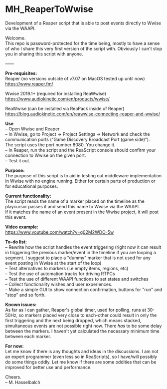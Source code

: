 # MH_ReaperToWwise 
Development of a Reaper script that is able to post events directly to Wwise via the WAAPI.

Welcome. \
This repo is password-protected for the time being, mostly to have a sense of who I share this very first version of the script with. Obviously I can't stop you in sharing this script with anyone.

––––

**Pre-requisites:** 
\
Reaper (no versions outside of v7.07 on MacOS tested up until now) \
  https://www.reaper.fm/

Wwise 2019.1+ (required for installing ReaWwise) \
  https://www.audiokinetic.com/en/products/wwise/
  
ReaWwise (can be installed via ReaPack inside of Reaper) \
  https://blog.audiokinetic.com/en/reawwise-connecting-reaper-and-wwise/


**Use** \
– Open Wwise and Reaper \
– In Wwise, go to Project -> Project Settings -> Network and check the communication ports ("Game Discovery Broadcast Port (game side)"). \
  The script uses the port number 8080. You change it. \
– In Reaper, run the script and the ReaScript console should confirm your connection to Wwise on the given port. \
– Test it out. 

**Purpose:** \
The purpose of this script is to aid in testing out middleware implementation in Wwise with no engine running. Either for certain parts of production or for educational purposes. 

**Current functionality:** \
The script reads the name of a marker placed on the timeline as the playcursor passes it and send this name to Wwise via the WAAPI. \
If it matches the name of an event present in the Wwise project, it will post this event.

**Video example:** \
https://www.youtube.com/watch?v=g02M2WDO-5w 

**To-do list:** \
– Rewrite how the script handles the event triggering (right now it can result in triggering the previous marker/event in the timeline if you are looping a segment. I suggest to place a "dummy" marker that is not used for any event posting in Wwise at the start of the loop) \
– Test alternatives to markers (i.e empty items, regions, etc) \
– Test the use of automation tracks for driving RTPCs \
– Test the use of different WAAPI functions to set states and switches \
– Collect functionality wishes and user experiences. \
– Make a simple GUI to show connection confirmation, buttons for "run" and "stop" and so forth.  


**Known issues:** \
As far as I can gather, Reaper's global timer, used for polling, runs at 30-50Hz, so markers placed very close to each-other could result in only the first triggering and the next being dropped, which means stacked, simultaneous events are not possible right now. There *has* to be some delay between the markers. I haven't yet calculated the necessary minimum time between each marker.

**For now:** \
Let me know if there is any thoughts and ideas in the discussions. 
I am not an expert programmer (even less so in ReaScripts), so I have/will possibly do some things oddly. Let me know if there are some oddities that can be improved for better use and performance. 

Cheers. \
– M. Hasselbalch



